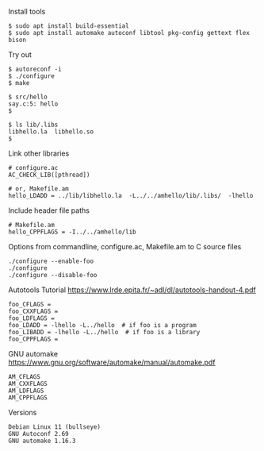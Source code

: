 Install tools
```
$ sudo apt install build-essential
$ sudo apt install automake autoconf libtool pkg-config gettext flex bison
```

Try out
```
$ autoreconf -i
$ ./configure
$ make

$ src/hello
say.c:5: hello
$

$ ls lib/.libs
libhello.la  libhello.so
$
```

Link other libraries
```
# configure.ac
AC_CHECK_LIB([pthread])

# or, Makefile.am
hello_LDADD = ../lib/libhello.la  -L../../amhello/lib/.libs/  -lhello
```

Include header file paths
```
# Makefile.am
hello_CPPFLAGS = -I../../amhello/lib
```

Options from commandline, configure.ac, Makefile.am to C source files
```
./configure --enable-foo
./configure
./configure --disable-foo
```

Autotools Tutorial
https://www.lrde.epita.fr/~adl/dl/autotools-handout-4.pdf
```
foo_CFLAGS =
foo_CXXFLAGS =
foo_LDFLAGS =
foo_LDADD = -lhello -L../hello  # if foo is a program
foo_LIBADD = -lhello -L../hello  # if foo is a library
foo_CPPFLAGS =
```

GNU automake
https://www.gnu.org/software/automake/manual/automake.pdf
```
AM_CFLAGS
AM_CXXFLAGS
AM_LDFLAGS
AM_CPPFLAGS
```

Versions
```
Debian Linux 11 (bullseye)
GNU Autoconf 2.69
GNU automake 1.16.3
```

